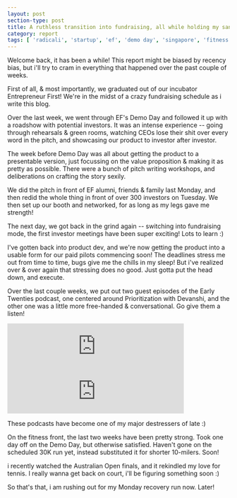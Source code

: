 ```yaml
---
layout: post
section-type: post
title: A ruthless transition into fundraising, all while holding my sanity! | Biweekly Report 124,125
category: report
tags: [ 'radicali', 'startup', 'ef', 'demo day', 'singapore', 'fitness' ]
---
```


Welcome back, it has been a while! This report might be biased by recency bias, but i'll try to cram in everything that happened over the past couple of weeks.

First of all, & most importantly, we graduated out of our incubator Entrepreneur First! We're in the midst of a crazy fundraising schedule as i write this blog. 

Over the last week, we went through EF's Demo Day and followed it up with a roadshow with potential investors. It was an intense experience -- going through rehearsals & green rooms, watching CEOs lose their shit over every word in the pitch, and showcasing our product to investor after investor. 

The week before Demo Day was all about getting the product to a presentable version, just focussing on the value proposition & making it as pretty as possible. There were a bunch of pitch writing workshops, and deliberations on crafting the story sexily. 

We did the pitch in front of EF alumni, friends & family last Monday, and then redid the whole thing in front of over 300 investors on Tuesday. We then set up our booth and networked, for as long as my legs gave me strength! 

The next day, we got back in the grind again -- switching into fundraising mode, the first investor meetings have been super exciting! Lots to learn :)

I've gotten back into product dev, and we're now getting the product into a usable form for our paid pilots commencing soon! The deadlines stress me out from time to time, bugs give me the chills in my sleep! But i've realized over & over again that stressing does no good. Just gotta put the head down, and execute.

Over the last couple weeks, we put out two guest episodes of the Early Twenties podcast, one centered around Prioritization with Devanshi, and the other one was a little more free-handed & conversational. Go give them a listen!

<iframe src="https://anchor.fm/earlytwenties/embed/episodes/Ep-5-Discussing-startups--life-and-Hitler-with-Devanshi-Kotak-e30679" height="102px" width="400px" frameborder="0" scrolling="no"></iframe>

<iframe src="https://anchor.fm/earlytwenties/embed/episodes/Ep-6-Sid-ke-siddhanto-pe-charcha-e31pjm" height="102px" width="400px" frameborder="0" scrolling="no"></iframe>

These podcasts have become one of my major destressers of late :)

On the fitness front, the last two weeks have been pretty strong. Took one day off on the Demo Day, but otherwise satisfied. Haven't gone on the scheduled 30K run yet, instead substituted it for shorter 10-milers. Soon!

i recently watched the Australian Open finals, and it rekindled my love for tennis. I really wanna get back on court, i'll be figuring something soon :)

So that's that, i am rushing out for my Monday recovery run now. Later!